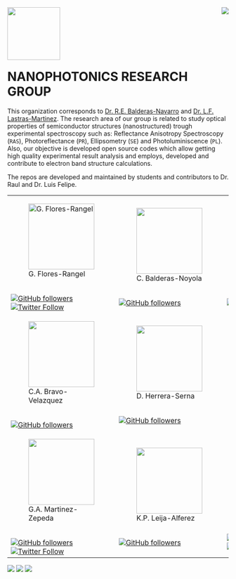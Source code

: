<img align="left" src="https://pbs.twimg.com/profile_images/1559002096505987073/lQIYgjlr_400x400.jpg" width="120" height="120" >
<img align="right" src="http://www.fc.uaslp.mx/pca/images/iico.png">
<br><br><br><br><br><br>

# NANOPHOTONICS RESEARCH GROUP
This organization corresponds to [Dr. R.E. Balderas-Navarro](https://www.iico.uaslp.mx/Paginas/Cuerpos-Academicos/2663#gsc.tab=0) and [Dr. L.F. Lastras-Martinez](https://www.iico.uaslp.mx/Paginas/Cuerpos-Academicos/2663#gsc.tab=0). The research area of our group is related to study optical properties of semiconductor structures (nanostructured) trough experimental spectroscopy such as: Reflectance Anisotropy Spectroscopy (`RAS`), Photoreflectance (`PR`), Ellipsometry (`SE`) and Photoluminiscence (`PL`). Also, our objective is developed open source codes which allow getting high quality experimental result analysis and employs, developed and contribute to electron band structure calculations.  

The repos are developed and maintained by students and contributors to Dr. Raul and Dr. Luis Felipe. 
<table>
<tr>
  <td>  <figure>
        <img width=150 heigh=150 src="https://avatars.githubusercontent.com/u/58153919?v=4" title="G. Flores-Rangel"> <br>
        <figcaption>G. Flores-Rangel</figcaption>
        </figure>
        <br>
        <a href="https://github.com/gabflrs"><img alt="GitHub followers" src="https://img.shields.io/github/followers/gabflrs?label=G.%20Flores-Rangel&style=social"></a>
        <a href="https://twitter.com/gabflrs"><img alt="Twitter Follow" src="https://img.shields.io/twitter/follow/gabflrs?style=social"></a>
        </br>
    </td>
    <td> 
        <figure>
        <img  width=150 heigh=150  src="https://avatars.githubusercontent.com/u/93688253?v=4"><br>
        <figcaption>C. Balderas-Noyola</figcaption>
        </figure>
        <br>
        <a href="https://github.com/cutberto-balderas"><img alt="GitHub followers" src="https://img.shields.io/github/followers/cutberto-balderas?label=C.%20Balderas&style=social"></a>
        </br>
    </td>
    <td>
        <figure>
        <img width=150 heigh=150  src="https://avatars.githubusercontent.com/u/93691882?v=4"> <br>
        <figcaption>A. Rios-Lozano</figcaption>
        </figure>
        <br> 
        <a href="https://github.com/AlejandroRiosLozano"><img alt="GitHub followers" src="https://img.shields.io/github/followers/AlejandroRiosLozano?label=A.%20Rios-Lozano&style=social"></a>
        </br>
    </td>
    <td> 
        <figure>
        <img  width=150 heigh=150  src="https://avatars.githubusercontent.com/u/93691841?v=4"><br>
        <figcaption>A. Olea-Aguilar</figcaption>
        </figure>
            <br>
            <a href="https://github.com/AlbertoOlea"><img alt="GitHub followers" src="https://img.shields.io/github/followers/AlbertoOlea?label=A.%20Olea&style=social"></a>
            <a href="https://twitter.com/BetOleAguilar"><img alt="Twitter Follow" src="https://img.shields.io/twitter/follow/BetOleAguilar?style=social"></a>
            </br>
    </td>
</tr>
<tr>
    <td>
        <figure>
        <img width=150 heigh=150 src="https://avatars.githubusercontent.com/u/68243899?v=4"> <br>
        <figcaption>C.A. Bravo-Velazquez</figcaption>
        </figure>
        <br>
        <a href="https://github.com/CarlosBravel"><img alt="GitHub followers" src="https://img.shields.io/github/followers/CarlosBravel?label=C.A.%20Bravo-Velazquez.%20&style=social"></a>
        </br>
    </td>
    <td>
        <figure>
        <img  width=150 heigh=150 src="https://avatars.githubusercontent.com/u/93018124?v=4"> <br>
        <figcaption>D. Herrera-Serna</figcaption>
        </figure>
        <br> 
        <a href="https://github.com/David-HERS"><img alt="GitHub followers" src="https://img.shields.io/github/followers/David-HERS?label=D.%20Herrera-Serna&style=social"> </a>
        </br>
    </td>
</tr>
<tr>
    <td>
    <figure>
    <img align=center width=150 heigh=150 src="https://avatars.githubusercontent.com/u/59182337?v=4"> <br>
    <figcaption>G.A. Martinez-Zepeda</figcaption>
    </figure>
        <br> 
        <a href="https://github.com/Gabmtzz"><img alt="GitHub followers" src="https://img.shields.io/github/followers/Gabmtzz?label=G.A.%20Martinez-Zepeda&style=social"></a>
        <a href="https://twitter.com/GabMtzZ"><img alt="Twitter Follow" src="https://img.shields.io/twitter/follow/GabMtzZ?style=social"></a>
        </br>
    </td>
    <td>
    <figure>
    <img align=center width=150 heigh=150 src="https://avatars.githubusercontent.com/u/93692709?v=4"> <br>
    <figcaption>K.P. Leija-Alferez</figcaption>
    </figure>
        <br> 
        <a href="https://github.com/KarlaAlf"><img alt="GitHub followers" src="https://img.shields.io/github/followers/KarlaAlf?label=K.%20Alferez&style=social"></a>
        </br>
    </td>
    <td>
    <figure>
        <img align=center width=150 heigh=150 src="https://avatars.githubusercontent.com/u/10236471?v=4"> <br>
        <figcaption>O. Ruiz-Cigarrillo</figcaption>
    </figure>
        <br>
        <a href="https://github.com/RUCO13"><img alt="GitHub followers" src="https://img.shields.io/github/followers/ruco13?color=blue&label=O.%20Ruiz-Cigarrillo&logo=github&style=social"></a>
        <a href="https://twitter.com/RUCO0713"><img alt="Twitter Follow" src="https://img.shields.io/twitter/follow/ruco0713?style=social"></a>
    </td>
</tr>
</table>


<a><img src="https://img.shields.io/badge/Linux-FCC624?style=for-the-badge&logo=linux&logoColor=black"> </a>
<a><img src="https://img.shields.io/badge/Ubuntu-E95420?style=for-the-badge&logo=ubuntu&logoColor=white"> </a>
<a><img src="https://img.shields.io/badge/Jupyter-F37626.svg?&style=for-the-badge&logo=Jupyter&logoColor=white"> </a>
